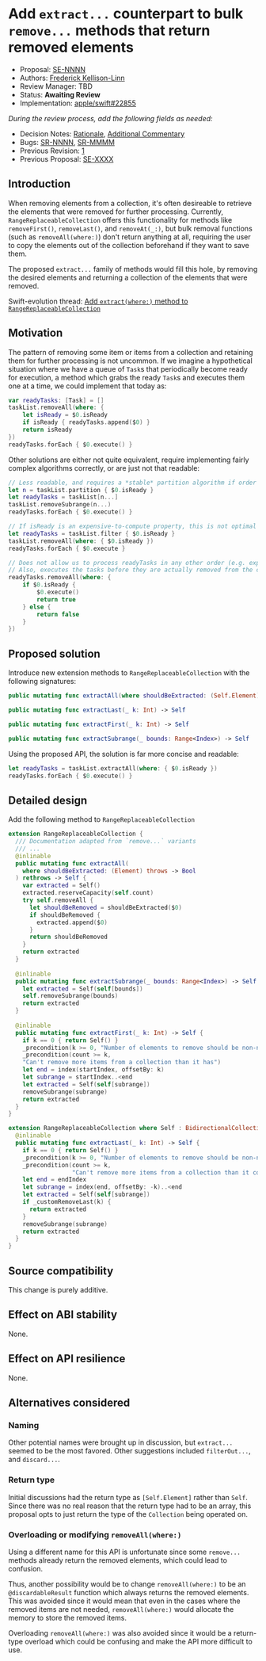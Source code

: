 # Add `extract...` counterpart to bulk `remove...` methods that return removed elements

* Proposal: [SE-NNNN](NNNN-extract-where-rangereplaceablecollection.md)
* Authors: [Frederick Kellison-Linn](https://github.com/jumhyn)
* Review Manager: TBD
* Status: **Awaiting Review**
* Implementation: [apple/swift#22855](https://github.com/apple/swift/pull/22855)

*During the review process, add the following fields as needed:*

* Decision Notes: [Rationale](https://forums.swift.org/), [Additional Commentary](https://forums.swift.org/)
* Bugs: [SR-NNNN](https://bugs.swift.org/browse/SR-NNNN), [SR-MMMM](https://bugs.swift.org/browse/SR-MMMM)
* Previous Revision: [1](https://github.com/apple/swift-evolution/blob/...commit-ID.../proposals/NNNN-filename.md)
* Previous Proposal: [SE-XXXX](XXXX-filename.md)

## Introduction

When removing elements from a collection, it's often desireable to retrieve the elements that were removed for further processing. Currently, `RangeReplaceableCollection` offers this functionality for methods like `removeFirst()`, `removeLast()`, and `removeAt(_:)`, but bulk removal functions (such as `removeAll(where:)`) don't return anything at all, requiring the user to copy the elements out of the collection beforehand if they want to save them.

The proposed `extract...` family of methods would fill this hole, by removing the desired elements and returning a collection of the elements that were removed.

Swift-evolution thread: [Add `extract(where:)` method to `RangeReplaceableCollection`](https://forums.swift.org/t/add-extract-where-method-to-rangereplaceablecollection/20745)

## Motivation

The pattern of removing some item or items from a collection and retaining them for further processing is not uncommon. If we imagine a hypothetical situation where we have a queue of `Task`s that periodically become ready for execution, a method which grabs the ready `Task`s and executes them one at a time, we could implement that today as:

```swift
var readyTasks: [Task] = []
taskList.removeAll(where: { 
    let isReady = $0.isReady 
    if isReady { readyTasks.append($0) }
    return isReady 
}) 
readyTasks.forEach { $0.execute() }
```

Other solutions are either not quite equivalent, require implementing fairly complex algorithms correctly, or are just not that readable:

```swift
// Less readable, and requires a *stable* partition algorithm if order is important
let n = taskList.partition { $0.isReady }
let readyTasks = taskList[n...]
taskList.removeSubrange(n...)
readyTasks.forEach { $0.execute() }

// If isReady is an expensive-to-compute property, this is not optimal
let readyTasks = taskList.filter { $0.isReady }
taskList.removeAll(where: { $0.isReady })
readyTasks.forEach { $0.execute }

// Does not allow us to process readyTasks in any other order (e.g. expected completion time)
// Also, executes the tasks before they are actually removed from the collection
readyTasks.removeAll(where: {
    if $0.isReady {
        $0.execute()
        return true
    } else {
        return false
    }
})
```

## Proposed solution

Introduce new extension methods to `RangeReplaceableCollection` with the following signatures:

```swift
public mutating func extractAll(where shouldBeExtracted: (Self.Element) throws -> Bool) -> Self rethrows

public mutating func extractLast(_ k: Int) -> Self

public mutating func extractFirst(_ k: Int) -> Self

public mutating func extractSubrange(_ bounds: Range<Index>) -> Self
```

Using the proposed API, the solution is far more concise and readable:

```swift
let readyTasks = taskList.extractAll(where: { $0.isReady })
readyTasks.forEach { $0.execute() }
```

## Detailed design

Add the following method to `RangeReplaceableCollection`

```swift
extension RangeReplaceableCollection {
  /// Documentation adapted from `remove...` variants
  /// ...
  @inlinable
  public mutating func extractAll(
    where shouldBeExtracted: (Element) throws -> Bool
  ) rethrows -> Self {
    var extracted = Self()
    extracted.reserveCapacity(self.count)
    try self.removeAll {
      let shouldBeRemoved = shouldBeExtracted($0)
      if shouldBeRemoved {
        extracted.append($0)
      }
      return shouldBeRemoved
    }
    return extracted
  }
  
  @inlinable
  public mutating func extractSubrange(_ bounds: Range<Index>) -> Self {
    let extracted = Self(self[bounds])
    self.removeSubrange(bounds)
    return extracted
  }
  
  @inlinable
  public mutating func extractFirst(_ k: Int) -> Self {
    if k == 0 { return Self() }
    _precondition(k >= 0, "Number of elements to remove should be non-negative")
    _precondition(count >= k,
    "Can't remove more items from a collection than it has")
    let end = index(startIndex, offsetBy: k)
    let subrange = startIndex..<end
    let extracted = Self(self[subrange])
    removeSubrange(subrange)
    return extracted
  }
}

extension RangeReplaceableCollection where Self : BidirectionalCollection {
  @inlinable
  public mutating func extractLast(_ k: Int) -> Self {
    if k == 0 { return Self() }
    _precondition(k >= 0, "Number of elements to remove should be non-negative")
    _precondition(count >= k,
                  "Can't remove more items from a collection than it contains")
    let end = endIndex
    let subrange = index(end, offsetBy: -k)..<end
    let extracted = Self(self[subrange])
    if _customRemoveLast(k) {
      return extracted
    }
    removeSubrange(subrange)
    return extracted
  }
}
```

## Source compatibility

This change is purely additive.

## Effect on ABI stability

None.

## Effect on API resilience

None.

## Alternatives considered

### Naming

Other potential names were brought up in discussion, but `extract...` seemed to be the most favored. Other suggestions included `filterOut...`, and `discard...`.

### Return type

Initial discussions had the return type as `[Self.Element]` rather than `Self`. Since there was no real reason that the return type had to be an array, this proposal opts to just return the type of the `Collection` being operated on.

### Overloading or modifying `removeAll(where:)`

Using a different name for this API is unfortunate since some `remove...` methods already return the removed elements, which could lead to confusion.

Thus, another possibility would be to change `removeAll(where:)` to be an `@discardableResult` function which always returns the removed elements. This was avoided since it would mean that even in the cases where the removed items are not needed, `removeAll(where:)` would allocate the memory to store the removed items.

Overloading `removeAll(where:)` was also avoided since it would be a return-type overload which could be confusing and make the API more difficult to use.

